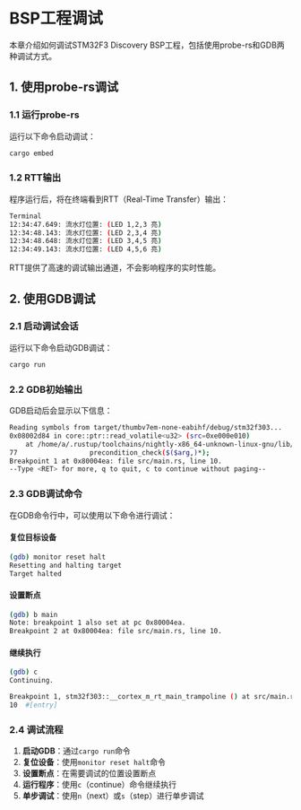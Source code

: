# BSP工程调试

本章介绍如何调试STM32F3 Discovery BSP工程，包括使用probe-rs和GDB两种调试方式。

## 1. 使用probe-rs调试

### 1.1 运行probe-rs

运行以下命令启动调试：

```bash
cargo embed
```

### 1.2 RTT输出

程序运行后，将在终端看到RTT（Real-Time Transfer）输出：

```bash
Terminal
12:34:47.649: 流水灯位置: (LED 1,2,3 亮)
12:34:48.143: 流水灯位置: (LED 2,3,4 亮)
12:34:48.648: 流水灯位置: (LED 3,4,5 亮)
12:34:49.143: 流水灯位置: (LED 4,5,6 亮)
```

RTT提供了高速的调试输出通道，不会影响程序的实时性能。

## 2. 使用GDB调试

### 2.1 启动调试会话

运行以下命令启动GDB调试：

```bash
cargo run
```

### 2.2 GDB初始输出

GDB启动后会显示以下信息：

```bash
Reading symbols from target/thumbv7em-none-eabihf/debug/stm32f303...
0x08002d84 in core::ptr::read_volatile<u32> (src=0xe000e010)
    at /home/a/.rustup/toolchains/nightly-x86_64-unknown-linux-gnu/lib/rustlib/src/rust/library/core/src/ub_checks.rs:77
77	                precondition_check($($arg,)*);
Breakpoint 1 at 0x80004ea: file src/main.rs, line 10.
--Type <RET> for more, q to quit, c to continue without paging--
```

### 2.3 GDB调试命令

在GDB命令行中，可以使用以下命令进行调试：

#### 复位目标设备

```bash
(gdb) monitor reset halt
Resetting and halting target
Target halted
```

#### 设置断点

```bash
(gdb) b main
Note: breakpoint 1 also set at pc 0x80004ea.
Breakpoint 2 at 0x80004ea: file src/main.rs, line 10.
```

#### 继续执行

```bash
(gdb) c
Continuing.

Breakpoint 1, stm32f303::__cortex_m_rt_main_trampoline () at src/main.rs:10
10	#[entry]
```

### 2.4 调试流程

1. **启动GDB**：通过`cargo run`命令
2. **复位设备**：使用`monitor reset halt`命令
3. **设置断点**：在需要调试的位置设置断点
4. **运行程序**：使用`c`（continue）命令继续执行
5. **单步调试**：使用`n`（next）或`s`（step）进行单步调试
